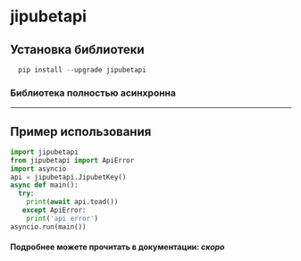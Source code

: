 # jipubetapi
## Установка библиотеки
```python
  pip install --upgrade jipubetapi
```
### Библиотека полностью асинхронна
________
## Пример использования
```python
import jipubetapi
from jipubetapi import ApiError
import asyncio
api = jipubetapi.JipubetKey()
async def main():
  try:
    print(await api.toad())
   except ApiError:
    print('api error')
asyncio.run(main())
```
#### Подробнее можете прочитать в документации: _скоро_
